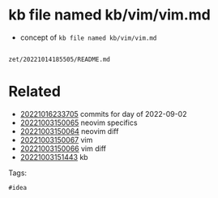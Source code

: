 # kb file named kb/vim/vim.md

- concept of `kb file named kb/vim/vim.md`

```
```

` zet/20221014185505/README.md `

# Related

- [20221016233705](/zet/20221016233705/README.md) commits for day of 2022-09-02
- [20221003150065](/zet/20221003150065/README.md) neovim specifics
- [20221003150064](/zet/20221003150064/README.md) neovim diff
- [20221003150067](/zet/20221003150067/README.md) vim
- [20221003150066](/zet/20221003150066/README.md) vim diff
- [20221003151443](/zet/20221003151443/README.md) kb

Tags:

    #idea
